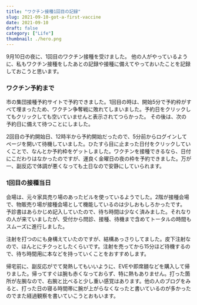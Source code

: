 ```yaml
---
title: "ワクチン接種1回目の記録"
slug: 2021-09-10-got-a-first-vaccine
date: 2021-09-10
draft: false
category: ["Life"]
thumbnail: ./hero.png
---
```


9月10日の夜に、1回目のワクチン接種を受けました。
他の人がやっているように、私もワクチン接種をしたあとの記録や接種に備えてやっておいたことを記録しておこうと思います。

### ワクチン予約まで
市の集団接種予約サイトで予約できました。1回目の時は、開始5分で予約枠がすべて埋まったため、ワクチン争奪戦に敗れてしまいました。予約日をクリックしてもクリックしても空いていませんと表示されてつらかった。
その後は、次の予約日に備えて待つことにしました。

2回目の予約開始日、12時半から予約開始だったので、5分前からログインしてページを開いて待機していました。ひたすら目に止まった日付をクリックしていくことで、なんとか予約枠をゲットしました。ワクチンを接種できるなら、日付にこだわりはなかったのですが、運良く金曜日の夜の枠を予約できました。万が一、副反応で体調が悪くなっても土日なので安静にしていられます。

### 1回目の接種当日
会場は、元々家具売り場のあったビルを使っているようでした。2階が接種会場で、物販売り場が接種会場として機能しているのは少しおもしろかったです。
予診書はあらかじめ記入していたので、待ち時間は少なく済みました。それなりの人が来ていましたが、受付から問診、接種、待機まで含めてトータルの時間もスムーズに進行しました。

注射を打つのにも身構えていたのですが、結構あっさりしてました。皮下注射なので、ほんとにチクっとしたくらいです。注射を売ってから15分ほど待機するので、待ち時間用に本などを持っていくことをおすすめします。

帰宅前に、副反応がでて発熱してもいいように、EVEや即席麺などを購入して帰りました。帰ってすぐは腕も赤くなっておらず、特に熱もありません。打った箇所が左腕なので、右腕と比べると少し重い感覚はあります。他の人のブログをみると、打った日の寝る時間帯に腕が上がらなくなったと書いているのが多かったのでまた経過観察を書いていこうとおもいます。